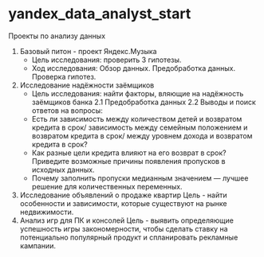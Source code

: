 # yandex_data_analyst_start
Проекты по анализу данных
1. Базовый питон - проект Яндекс.Музыка
   - Цель исследования: проверить 3 гипотезы.
   - Ход исследования: Обзор данных. Предобработка данных. Проверка гипотез.
2. Исследование надёжности заёмщиков
   - Цель исследования: найти факторы, вляющие на надёжность заёмщиков банка
   2.1 Предобработка данных
   2.2 Выводы и поиск ответов на вопросы:
   - Есть ли зависимость между количеством детей и возвратом кредита в срок/ зависимость между семейным положением и возвратом кредита в срок/ между уровнем дохода и возвратом кредита в срок?
   - Как разные цели кредита влияют на его возврат в срок? Приведите возможные причины появления пропусков в исходных данных.
   - Почему заполнить пропуски медианным значением — лучшее решение для количественных переменных.
3. Исследование объявлений о продаже квартир
   Цель - найти особенности и зависимости, которые существуют на рынке недвижимости.
4. Анализ игр для ПК и консолей
   Цель - выявить определяющие успешность игры закономерности, чтобы сделать ставку на потенциально популярный продукт и спланировать рекламные кампании.
